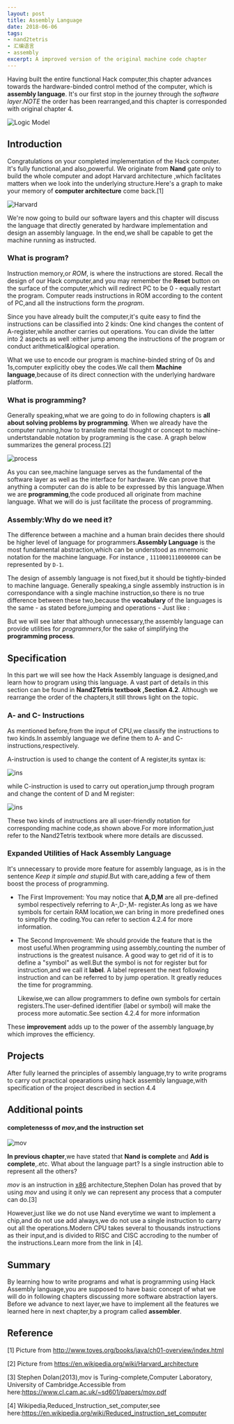 ```yaml
---
layout: post
title: Assembly Language
date: 2018-06-06
tags: 
- nand2tetris 
- 汇编语言
- assembly
excerpt: A improved version of the original machine code chapter
---
```


Having built the entire functional Hack computer,this chapter advances towards the hardware-binded control method of the computer, which is **assembly language**. It's our first stop in the journey through the *software layer*.*NOTE* the order has been rearranged,and this chapter is corresponded with original chapter 4.

![Logic Model](/assets/images/2018/logicmodel.png)

## Introduction

Congratulations on your completed implementation of the Hack computer. It's fully functional,and also,powerful. We originate from **Nand** gate only to build the whole computer and adopt Harvard architecture ,which faclitates matters when we look into the underlying structure.Here's a graph to make your memory of **computer architecture** come back.[1] 

![Harvard](/assets/images/2018/Harvard.png)

We're now going to build our software layers and this chapter will discuss the language that directly generated by hardware implementation and design an assembly language. In the end,we shall be capable to get the machine running as instructed.

### What is program?

Instruction memory,or *ROM*, is where the instructions are stored. Recall the design of our Hack computer,and you may remember the **Reset** button on the surface of the computer,which will redirect PC to be 0 - equally restart the program. Computer reads instructions in ROM according to the content of PC,and all the instructions form the *program*.

Since you have already built the computer,it's quite easy to find the instructions can be classified into 2 kinds: One kind changes the content of A-register,while another carries out operations. You can divide the latter into 2 aspects as well :either jump among the instructions of the program or conduct arithmetical&logical operation.

What we use to encode our program is machine-binded string of 0s and 1s,computer explicitly obey the codes.We call them **Machine language**,because of its direct connection with the underlying hardware platform.

### What is programming?

Generally speaking,what we are going to do in following chapters is **all about solving problems by programming**. When we already have the computer running,how to translate mental thought or concept to machine-undertstandable notation by programming is the case. A graph below summarizes the general process.[2]

![process](/assets/images/2018/process.png)

As you can see,machine language serves as the fundamental of the software layer as well as the interface for hardware. We can prove that anything a computer can do is able to be expressed by this language.When we are **programming**,the code produced all originate from machine language. What we will do is just facilitate the process of programming.

### Assembly:Why do we need it?

The difference between a machine and a human brain decides there should be higher level of language for programmers.**Assembly Language** is the most fundamental abstraction,which can be understood as mnemonic notation for the machine language. For instance , `1110001110000000` can be represented by `D-1`.

The design of assembly language is not fixed,but it should be tightly-binded to machine language. Generally speaking,a single assembly instruction is in correspondance with a single machine instruction,so there is no true difference between these two,because the **vocabulary** of the languages is the same - as stated before,jumping and operations - Just like :

<!--```sequence-->
<!--English->French:one to one-->
<!--French->English:-->

<!--English->Latin:several to one-->
<!--Latin->English:-->
<!--```-->

But we will see later that although unnecessary,the assembly language can provide utilities for *programmers*,for the sake of simplifying the **programming process**.

## Specification

In this part we will see how the Hack Assembly language is designed,and learn how to program using this language. A vast part of details in this section can be found in **Nand2Tetris textbook ,Section 4.2**. Although we rearrange the order of the chapters,it still throws light on the topic.

### A- and C- Instructions

As mentioned before,from the input of CPU,we classify the instructions to two kinds.In assembly language we define them to A- and C- instructions,respectively.

A-instruction is used to change the content of A register,its syntax is:

![ins](/assets/images/2018/AInstruction.png)

while C-instruction is used to carry out operation,jump through program and change the content of D and M register:

![ins](/assets/images/2018/CInstruction.png)

These two kinds of instructions are all user-friendly notation for corresponding machine code,as shown above.For more information,just refer to the Nand2Tetris textbook where more details are discussed.

### Expanded Utilities of Hack Assembly Language

It's unnecessary to provide more feature for assembly language, as is in the sentence *Keep it simple and stupid*.But with care,adding a few of them boost the process of programming. 

* The First Improvement: You may notice that **A,D,M** are all pre-defined symbol respectively referring to A-,D-,M- register.As long as we have symbols for certain RAM location,we can bring in more predefined ones to simplify the coding.You can refer to section 4.2.4 for more information.

* The Second Improvement: We should provide the feature that is the most useful.When programming using assembly,counting the number of instructions is the greatest nuisance. A good way to get rid of it is to define a "symbol" as well.But the symbol is not for register but for instruction,and we call it **label**. A label represent the next following instruction and can be referred to by jump operation. It greatly reduces the time for programming.

  Likewise,we can allow programmers to define own symbols for certain registers.The user-defined identifier (label or symbol) will make the process more automatic.See section 4.2.4 for more information

These **improvement** adds up to the power of the assembly language,by which improves the efficiency.

## Projects

After fully learned the principles of assembly language,try to write programs to carry out practical opearations using hack assembly language,with specification of the project described in section 4.4

## Additional points

#### completenesss of *mov*,and the instruction set

![mov](/assets/images/2018/mov.png)

**In previous chapter**,we have stated that  **Nand is complete** and **Add is complete**,.etc. What about the language part? Is a single instruction able to represent all the others?

*mov* is an instruction in [x86](https://en.wikipedia.org/wiki/X86) architecture,Stephen Dolan has proved that by using *mov* and using it only we can represent any process that a computer can do.[3]

However,just like we do not use Nand everytime we want to implement a chip,and do not use add always,we do not use a single instruction to carry out all the operations.Modern CPU takes several to thousands instructions as their input,and is divided to RISC and CISC accroding to the number of the instructions.Learn more from the link in [4].

## Summary

By learning how to write programs and what is programming using Hack Assembly language,you are supposed to have basic concept of what we will do in following chapters discussing more software abstraction layers. Before we advance to next layer,we have to implement all the features we learned here in next chapter,by a program called **assembler**.

## Reference

[1] Picture from http://www.toves.org/books/java/ch01-overview/index.html

[2] Picture from https://en.wikipedia.org/wiki/Harvard_architecture

[3] Stephen Dolan(2013),mov is Turing-complete,Computer Laboratory, University of Cambridge.Accessible from here:https://www.cl.cam.ac.uk/~sd601/papers/mov.pdf

[4] Wikipedia,Reduced_Instruction_set_computer,see here:https://en.wikipedia.org/wiki/Reduced_instruction_set_computer

